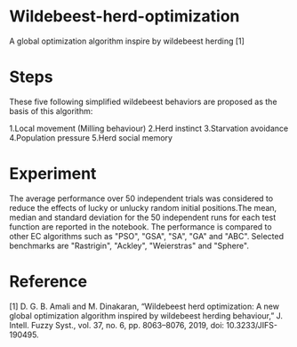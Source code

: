 # Wildebeest-herd-optimization
A global optimization algorithm inspire by wildebeest herding [1]


# Steps
These five following simplified wildebeest behaviors are proposed as the basis of this algorithm:

1.Local movement (Milling behaviour)
2.Herd instinct
3.Starvation avoidance
4.Population pressure
5.Herd social memory

# Experiment
The average performance over 50 independent trials was considered to reduce the effects of lucky or unlucky random initial positions.The mean, median and standard deviation for the 50 independent runs for each test function are reported in the notebook. The performance is compared to other EC algorithms such as "PSO", "GSA", "SA", "GA" and "ABC". Selected benchmarks are "Rastrigin", "Ackley", "Weierstras" and "Sphere".


# Reference
[1]	D. G. B. Amali and M. Dinakaran, “Wildebeest herd optimization: A new global optimization algorithm inspired by wildebeest herding behaviour,” J. Intell. Fuzzy Syst., vol. 37, no. 6, pp. 8063–8076, 2019, doi: 10.3233/JIFS-190495.
